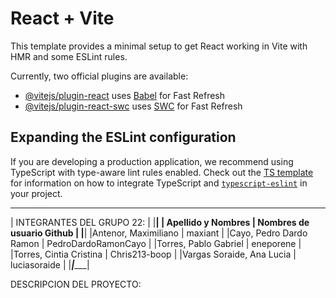 # React + Vite

This template provides a minimal setup to get React working in Vite with HMR and some ESLint rules.

Currently, two official plugins are available:

- [@vitejs/plugin-react](https://github.com/vitejs/vite-plugin-react/blob/main/packages/plugin-react) uses [Babel](https://babeljs.io/) for Fast Refresh
- [@vitejs/plugin-react-swc](https://github.com/vitejs/vite-plugin-react/blob/main/packages/plugin-react-swc) uses [SWC](https://swc.rs/) for Fast Refresh

## Expanding the ESLint configuration

If you are developing a production application, we recommend using TypeScript with type-aware lint rules enabled. Check out the [TS template](https://github.com/vitejs/vite/tree/main/packages/create-vite/template-react-ts) for information on how to integrate TypeScript and [`typescript-eslint`](https://typescript-eslint.io) in your project.

 __________________________________________________________
|               INTEGRANTES DEL GRUPO 22:                  |
|__________________________________________________________|
|    Apellido y Nombres     |  Nombres de usuario Github   |
|__________________________________________________________|
|Antenor, Maximiliano       | maxiant                      |
|Cayo, Pedro Dardo Ramon    | PedroDardoRamonCayo          |
|Torres, Pablo Gabriel      | eneporene                    |
|Torres, Cintia Cristina    | Chris213-boop                |
|Vargas Soraide, Ana Lucia  | luciasoraide                 |
|___________________________|______________________________|

DESCRIPCION DEL PROYECTO:



